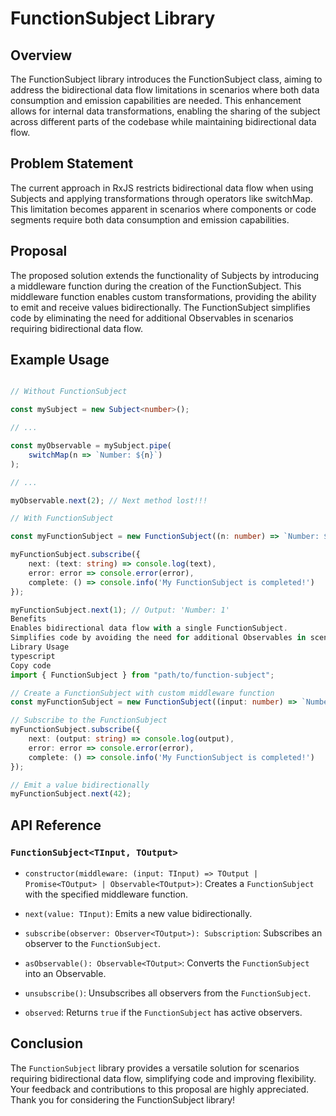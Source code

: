 # FunctionSubject Library
## Overview
The FunctionSubject library introduces the FunctionSubject class, aiming to address the bidirectional data flow limitations in scenarios where both data consumption and emission capabilities are needed. This enhancement allows for internal data transformations, enabling the sharing of the subject across different parts of the codebase while maintaining bidirectional data flow.

## Problem Statement
The current approach in RxJS restricts bidirectional data flow when using Subjects and applying transformations through operators like switchMap. This limitation becomes apparent in scenarios where components or code segments require both data consumption and emission capabilities.

## Proposal
The proposed solution extends the functionality of Subjects by introducing a middleware function during the creation of the FunctionSubject. This middleware function enables custom transformations, providing the ability to emit and receive values bidirectionally. The FunctionSubject simplifies code by eliminating the need for additional Observables in scenarios requiring bidirectional data flow.

## Example Usage
```typescript

// Without FunctionSubject

const mySubject = new Subject<number>();

// ...

const myObservable = mySubject.pipe(
    switchMap(n => `Number: ${n}`)
);

// ...

myObservable.next(2); // Next method lost!!!

// With FunctionSubject

const myFunctionSubject = new FunctionSubject((n: number) => `Number: ${n}`);

myFunctionSubject.subscribe({
    next: (text: string) => console.log(text),
    error: error => console.error(error),
    complete: () => console.info('My FunctionSubject is completed!')
});

myFunctionSubject.next(1); // Output: 'Number: 1'
Benefits
Enables bidirectional data flow with a single FunctionSubject.
Simplifies code by avoiding the need for additional Observables in scenarios requiring bidirectional flow.
Library Usage
typescript
Copy code
import { FunctionSubject } from "path/to/function-subject";

// Create a FunctionSubject with custom middleware function
const myFunctionSubject = new FunctionSubject((input: number) => `Number: ${input}`);

// Subscribe to the FunctionSubject
myFunctionSubject.subscribe({
    next: (output: string) => console.log(output),
    error: error => console.error(error),
    complete: () => console.info('My FunctionSubject is completed!')
});

// Emit a value bidirectionally
myFunctionSubject.next(42);

```
## API Reference

### `FunctionSubject<TInput, TOutput>`

- `constructor(middleware: (input: TInput) => TOutput | Promise<TOutput> | Observable<TOutput>)`: Creates a `FunctionSubject` with the specified middleware function.

- `next(value: TInput)`: Emits a new value bidirectionally.

- `subscribe(observer: Observer<TOutput>): Subscription`: Subscribes an observer to the `FunctionSubject`.

- `asObservable(): Observable<TOutput>`: Converts the `FunctionSubject` into an Observable.

- `unsubscribe()`: Unsubscribes all observers from the `FunctionSubject`.

- `observed`: Returns `true` if the `FunctionSubject` has active observers.

## Conclusion

The `FunctionSubject` library provides a versatile solution for scenarios requiring bidirectional data flow, simplifying code and improving flexibility. Your feedback and contributions to this proposal are highly appreciated. Thank you for considering the FunctionSubject library!
